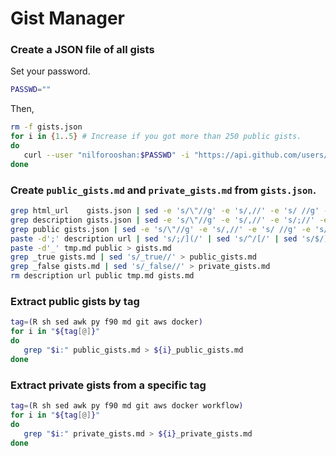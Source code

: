 # Gist Manager

### Create a JSON file of all gists

Set your password.

```sh
PASSWD=""
```

Then,

```sh
rm -f gists.json
for i in {1..5} # Increase if you got more than 250 public gists.
do
   curl --user "nilforooshan:$PASSWD" -i "https://api.github.com/users/nilforooshan/gists?&page=$i&per_page=50" >> gists.json
done
```

### Create `public_gists.md` and `private_gists.md` from `gists.json`.

```sh
grep html_url    gists.json | sed -e 's/\"//g' -e 's/,//' -e 's/ //g' -e 's/html_url://' | grep -v nilforooshan > url
grep description gists.json | sed -e 's/\"//g' -e 's/,//' -e 's/;//' -e 's/    description: //' > description
grep public gists.json | sed -e 's/\"//g' -e 's/,//' -e 's/ //g' -e 's/public://' > public
paste -d';' description url | sed 's/;/](/' | sed 's/^/[/' | sed 's/$/)/' > tmp.md
paste -d'_' tmp.md public > gists.md
grep _true gists.md | sed 's/_true//' > public_gists.md
grep _false gists.md | sed 's/_false//' > private_gists.md
rm description url public tmp.md gists.md
```

### Extract public gists by tag

```sh
tag=(R sh sed awk py f90 md git aws docker)
for i in "${tag[@]}"
do
   grep "$i:" public_gists.md > ${i}_public_gists.md
done
```

### Extract private gists from a specific tag

```sh
tag=(R sh sed awk py f90 md git aws docker workflow)
for i in "${tag[@]}"
do
   grep "$i:" private_gists.md > ${i}_private_gists.md
done
```
